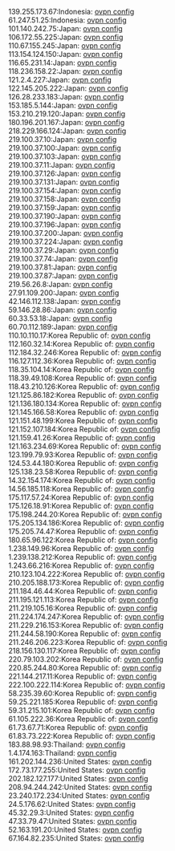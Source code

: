 139.255.173.67:Indonesia: [ovpn config](vpn/139_255_173_67.ovpn)  
61.247.51.25:Indonesia: [ovpn config](vpn/61_247_51_25.ovpn)  
101.140.242.75:Japan: [ovpn config](vpn/101_140_242_75.ovpn)  
106.172.55.225:Japan: [ovpn config](vpn/106_172_55_225.ovpn)  
110.67.155.245:Japan: [ovpn config](vpn/110_67_155_245.ovpn)  
113.154.124.150:Japan: [ovpn config](vpn/113_154_124_150.ovpn)  
116.65.231.14:Japan: [ovpn config](vpn/116_65_231_14.ovpn)  
118.236.158.22:Japan: [ovpn config](vpn/118_236_158_22.ovpn)  
121.2.4.227:Japan: [ovpn config](vpn/121_2_4_227.ovpn)  
122.145.205.222:Japan: [ovpn config](vpn/122_145_205_222.ovpn)  
126.28.233.183:Japan: [ovpn config](vpn/126_28_233_183.ovpn)  
153.185.5.144:Japan: [ovpn config](vpn/153_185_5_144.ovpn)  
153.210.219.120:Japan: [ovpn config](vpn/153_210_219_120.ovpn)  
180.196.201.167:Japan: [ovpn config](vpn/180_196_201_167.ovpn)  
218.229.166.124:Japan: [ovpn config](vpn/218_229_166_124.ovpn)  
219.100.37.10:Japan: [ovpn config](vpn/219_100_37_10.ovpn)  
219.100.37.100:Japan: [ovpn config](vpn/219_100_37_100.ovpn)  
219.100.37.103:Japan: [ovpn config](vpn/219_100_37_103.ovpn)  
219.100.37.11:Japan: [ovpn config](vpn/219_100_37_11.ovpn)  
219.100.37.126:Japan: [ovpn config](vpn/219_100_37_126.ovpn)  
219.100.37.131:Japan: [ovpn config](vpn/219_100_37_131.ovpn)  
219.100.37.154:Japan: [ovpn config](vpn/219_100_37_154.ovpn)  
219.100.37.158:Japan: [ovpn config](vpn/219_100_37_158.ovpn)  
219.100.37.159:Japan: [ovpn config](vpn/219_100_37_159.ovpn)  
219.100.37.190:Japan: [ovpn config](vpn/219_100_37_190.ovpn)  
219.100.37.196:Japan: [ovpn config](vpn/219_100_37_196.ovpn)  
219.100.37.200:Japan: [ovpn config](vpn/219_100_37_200.ovpn)  
219.100.37.224:Japan: [ovpn config](vpn/219_100_37_224.ovpn)  
219.100.37.29:Japan: [ovpn config](vpn/219_100_37_29.ovpn)  
219.100.37.74:Japan: [ovpn config](vpn/219_100_37_74.ovpn)  
219.100.37.81:Japan: [ovpn config](vpn/219_100_37_81.ovpn)  
219.100.37.87:Japan: [ovpn config](vpn/219_100_37_87.ovpn)  
219.56.26.8:Japan: [ovpn config](vpn/219_56_26_8.ovpn)  
27.91.109.200:Japan: [ovpn config](vpn/27_91_109_200.ovpn)  
42.146.112.138:Japan: [ovpn config](vpn/42_146_112_138.ovpn)  
59.146.28.86:Japan: [ovpn config](vpn/59_146_28_86.ovpn)  
60.33.53.18:Japan: [ovpn config](vpn/60_33_53_18.ovpn)  
60.70.112.189:Japan: [ovpn config](vpn/60_70_112_189.ovpn)  
110.10.110.17:Korea Republic of: [ovpn config](vpn/110_10_110_17.ovpn)  
112.160.32.14:Korea Republic of: [ovpn config](vpn/112_160_32_14.ovpn)  
112.184.32.246:Korea Republic of: [ovpn config](vpn/112_184_32_246.ovpn)  
116.127.112.36:Korea Republic of: [ovpn config](vpn/116_127_112_36.ovpn)  
118.35.104.14:Korea Republic of: [ovpn config](vpn/118_35_104_14.ovpn)  
118.39.49.108:Korea Republic of: [ovpn config](vpn/118_39_49_108.ovpn)  
118.43.210.126:Korea Republic of: [ovpn config](vpn/118_43_210_126.ovpn)  
121.125.86.182:Korea Republic of: [ovpn config](vpn/121_125_86_182.ovpn)  
121.136.180.134:Korea Republic of: [ovpn config](vpn/121_136_180_134.ovpn)  
121.145.166.58:Korea Republic of: [ovpn config](vpn/121_145_166_58.ovpn)  
121.151.48.199:Korea Republic of: [ovpn config](vpn/121_151_48_199.ovpn)  
121.152.107.184:Korea Republic of: [ovpn config](vpn/121_152_107_184.ovpn)  
121.159.41.26:Korea Republic of: [ovpn config](vpn/121_159_41_26.ovpn)  
121.163.234.69:Korea Republic of: [ovpn config](vpn/121_163_234_69.ovpn)  
123.199.79.93:Korea Republic of: [ovpn config](vpn/123_199_79_93.ovpn)  
124.53.44.180:Korea Republic of: [ovpn config](vpn/124_53_44_180.ovpn)  
125.138.23.58:Korea Republic of: [ovpn config](vpn/125_138_23_58.ovpn)  
14.32.154.174:Korea Republic of: [ovpn config](vpn/14_32_154_174.ovpn)  
14.56.185.118:Korea Republic of: [ovpn config](vpn/14_56_185_118.ovpn)  
175.117.57.24:Korea Republic of: [ovpn config](vpn/175_117_57_24.ovpn)  
175.126.18.91:Korea Republic of: [ovpn config](vpn/175_126_18_91.ovpn)  
175.198.244.20:Korea Republic of: [ovpn config](vpn/175_198_244_20.ovpn)  
175.205.134.186:Korea Republic of: [ovpn config](vpn/175_205_134_186.ovpn)  
175.205.74.47:Korea Republic of: [ovpn config](vpn/175_205_74_47.ovpn)  
180.65.96.122:Korea Republic of: [ovpn config](vpn/180_65_96_122.ovpn)  
1.238.149.96:Korea Republic of: [ovpn config](vpn/1_238_149_96.ovpn)  
1.239.138.212:Korea Republic of: [ovpn config](vpn/1_239_138_212.ovpn)  
1.243.66.216:Korea Republic of: [ovpn config](vpn/1_243_66_216.ovpn)  
210.123.104.222:Korea Republic of: [ovpn config](vpn/210_123_104_222.ovpn)  
210.205.188.173:Korea Republic of: [ovpn config](vpn/210_205_188_173.ovpn)  
211.184.46.44:Korea Republic of: [ovpn config](vpn/211_184_46_44.ovpn)  
211.195.121.113:Korea Republic of: [ovpn config](vpn/211_195_121_113.ovpn)  
211.219.105.16:Korea Republic of: [ovpn config](vpn/211_219_105_16.ovpn)  
211.224.174.247:Korea Republic of: [ovpn config](vpn/211_224_174_247.ovpn)  
211.229.216.153:Korea Republic of: [ovpn config](vpn/211_229_216_153.ovpn)  
211.244.58.190:Korea Republic of: [ovpn config](vpn/211_244_58_190.ovpn)  
211.246.206.223:Korea Republic of: [ovpn config](vpn/211_246_206_223.ovpn)  
218.156.130.117:Korea Republic of: [ovpn config](vpn/218_156_130_117.ovpn)  
220.79.103.202:Korea Republic of: [ovpn config](vpn/220_79_103_202.ovpn)  
220.85.244.80:Korea Republic of: [ovpn config](vpn/220_85_244_80.ovpn)  
221.144.217.11:Korea Republic of: [ovpn config](vpn/221_144_217_11.ovpn)  
222.100.222.114:Korea Republic of: [ovpn config](vpn/222_100_222_114.ovpn)  
58.235.39.60:Korea Republic of: [ovpn config](vpn/58_235_39_60.ovpn)  
59.25.221.185:Korea Republic of: [ovpn config](vpn/59_25_221_185.ovpn)  
59.31.215.101:Korea Republic of: [ovpn config](vpn/59_31_215_101.ovpn)  
61.105.222.36:Korea Republic of: [ovpn config](vpn/61_105_222_36.ovpn)  
61.73.67.71:Korea Republic of: [ovpn config](vpn/61_73_67_71.ovpn)  
61.83.73.222:Korea Republic of: [ovpn config](vpn/61_83_73_222.ovpn)  
183.88.98.93:Thailand: [ovpn config](vpn/183_88_98_93.ovpn)  
1.4.174.163:Thailand: [ovpn config](vpn/1_4_174_163.ovpn)  
161.202.144.236:United States: [ovpn config](vpn/161_202_144_236.ovpn)  
172.73.177.255:United States: [ovpn config](vpn/172_73_177_255.ovpn)  
202.182.127.177:United States: [ovpn config](vpn/202_182_127_177.ovpn)  
208.94.244.242:United States: [ovpn config](vpn/208_94_244_242.ovpn)  
23.240.172.234:United States: [ovpn config](vpn/23_240_172_234.ovpn)  
24.5.176.62:United States: [ovpn config](vpn/24_5_176_62.ovpn)  
45.32.29.3:United States: [ovpn config](vpn/45_32_29_3.ovpn)  
47.33.79.47:United States: [ovpn config](vpn/47_33_79_47.ovpn)  
52.163.191.20:United States: [ovpn config](vpn/52_163_191_20.ovpn)  
67.164.82.235:United States: [ovpn config](vpn/67_164_82_235.ovpn)  
